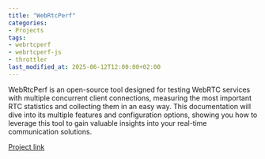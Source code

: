 ```yaml
---
title: "WebRtcPerf"
categories:
- Projects
tags:
- webrtcperf
- webrtcperf-js
- throttler
last_modified_at: 2025-06-12T12:00:00+02:00
---
```


WebRtcPerf is an open-source tool designed for testing WebRTC services with multiple concurrent client connections, measuring the most important RTC statistics and collecting them in an easy way. This documentation will dive into its multiple features and configuration options, showing you how to leverage this tool to gain valuable insights into your real-time communication solutions.

[Project link](https://vpalmisano.github.io/webrtcperf/)
